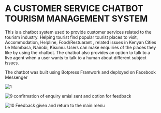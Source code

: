 # A CUSTOMER SERVICE CHATBOT TOURISM MANAGEMENT SYSTEM
 This is a chatbot system used to provide customer services related to the tourism industry. Helping tourist find popular tourist places to visit, Accommodation, Helpline, Food/Restuarant , related issues in Kenyan Cities I.e Mombasa, Nairobi, Kisumu. Users can make enquiries of the places they like by using the chatbot. The chatbot also provides an option to talk to a live agent when a user wants to talk to a human about different subject issues.
 
 
 The chatbot was built using Botpress Framwork and deployed on Facebook Messenger
 
 
![1](https://user-images.githubusercontent.com/65623921/149364228-a9c90529-fb62-4577-a83a-1c22611172d8.PNG)

![9  confirmation of enquiry emial sent  and option for feedback](https://user-images.githubusercontent.com/65623921/149365443-321ebdec-c5fc-4232-83b1-8043e0660090.PNG)

![10  Feedback given and return to the main menu](https://user-images.githubusercontent.com/65623921/149364758-8d342015-282b-4955-b936-10283da94a9d.PNG)











